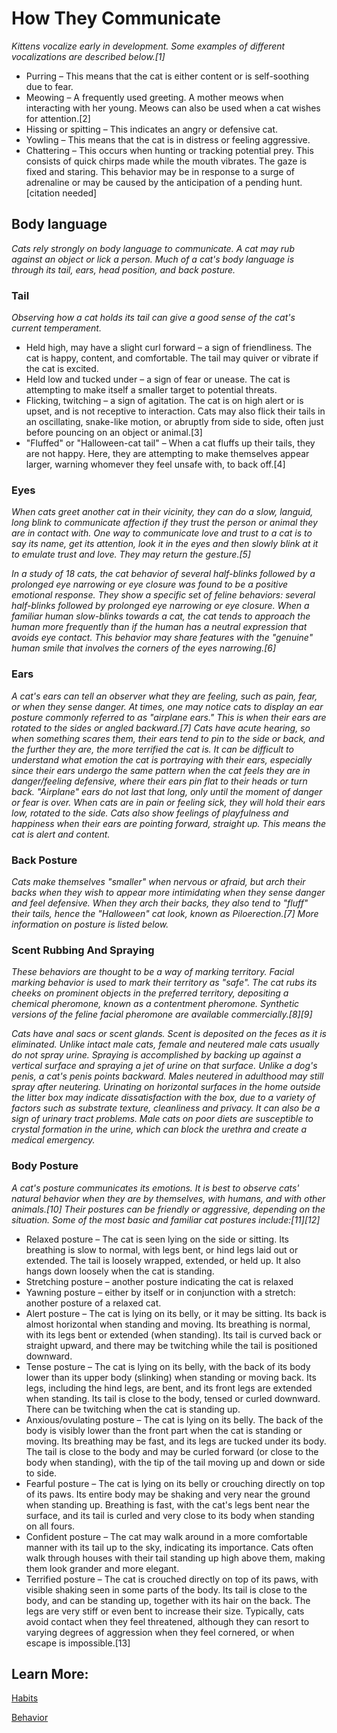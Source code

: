 # How They Communicate 

_Kittens vocalize early in development. Some examples of different vocalizations are described below.[1]_

* Purring – This means that the cat is either content or is self-soothing due to fear.
* Meowing – A frequently used greeting. A mother meows when interacting with her young. Meows can also be used when a cat wishes for attention.[2]
* Hissing or spitting – This indicates an angry or defensive cat.
* Yowling – This means that the cat is in distress or feeling aggressive.
* Chattering – This occurs when hunting or tracking potential prey. This consists of quick chirps made while the mouth vibrates. The gaze is fixed and staring. This behavior may be in response to a surge of adrenaline or may be caused by the anticipation of a pending hunt.[citation needed]

## Body language

_Cats rely strongly on body language to communicate. A cat may rub against an object or lick a person. Much of a cat's body language is through its tail, ears, head position, and back posture._

### Tail

_Observing how a cat holds its tail can give a good sense of the cat's current temperament._

* Held high, may have a slight curl forward – a sign of friendliness. The cat is happy, content, and comfortable. The tail may quiver or vibrate if the cat is excited.
* Held low and tucked under – a sign of fear or unease. The cat is attempting to make itself a smaller target to potential threats.
* Flicking, twitching – a sign of agitation. The cat is on high alert or is upset, and is not receptive to interaction. Cats may also flick their tails in an oscillating, snake-like motion, or abruptly from side to side, often just before pouncing on an object or animal.[3]
* "Fluffed" or "Halloween-cat tail" – When a cat fluffs up their tails, they are not happy. Here, they are attempting to make themselves appear larger, warning whomever they feel unsafe with, to back off.[4]

### Eyes 

_When cats greet another cat in their vicinity, they can do a slow, languid, long blink to communicate affection if they trust the person or animal they are in contact with. One way to communicate love and trust to a cat is to say its name, get its attention, look it in the eyes and then slowly blink at it to emulate trust and love. They may return the gesture.[5]_ 

_In a study of 18 cats, the cat behavior of several half-blinks followed by a prolonged eye narrowing or eye closure was found to be a positive emotional response. They show a specific set of feline behaviors: several half-blinks followed by prolonged eye narrowing or eye closure. When a familiar human slow-blinks towards a cat, the cat tends to approach the human more frequently than if the human has a neutral expression that avoids eye contact. This behavior may share features with the "genuine" human smile that involves the corners of the eyes narrowing.[6]_

### Ears 

_A cat's ears can tell an observer what they are feeling, such as pain, fear, or when they sense danger. At times, one may notice cats to display an ear posture commonly referred to as "airplane ears." This is when their ears are rotated to the sides or angled backward.[7] Cats have acute hearing, so when something scares them, their ears tend to pin to the side or back, and the further they are, the more terrified the cat is. It can be difficult to understand what emotion the cat is portraying with their ears, especially since their ears undergo the same pattern when the cat feels they are in danger/feeling defensive, where their ears pin flat to their heads or turn back. "Airplane" ears do not last that long, only until the moment of danger or fear is over. When cats are in pain or feeling sick, they will hold their ears low, rotated to the side. Cats also show feelings of playfulness and happiness when their ears are pointing forward, straight up. This means the cat is alert and content._

### Back Posture 

_Cats make themselves "smaller" when nervous or afraid, but arch their backs when they wish to appear more intimidating when they sense danger and feel defensive. When they arch their backs, they also tend to "fluff" their tails, hence the "Halloween" cat look, known as Piloerection.[7] More information on posture is listed below._

### Scent Rubbing And Spraying 

_These behaviors are thought to be a way of marking territory. Facial marking behavior is used to mark their territory as "safe". The cat rubs its cheeks on prominent objects in the preferred territory, depositing a chemical pheromone, known as a contentment pheromone. Synthetic versions of the feline facial pheromone are available commercially.[8][9]_ 

_Cats have anal sacs or scent glands. Scent is deposited on the feces as it is eliminated. Unlike intact male cats, female and neutered male cats usually do not spray urine. Spraying is accomplished by backing up against a vertical surface and spraying a jet of urine on that surface. Unlike a dog's penis, a cat's penis points backward. Males neutered in adulthood may still spray after neutering. Urinating on horizontal surfaces in the home outside the litter box may indicate dissatisfaction with the box, due to a variety of factors such as substrate texture, cleanliness and privacy. It can also be a sign of urinary tract problems. Male cats on poor diets are susceptible to crystal formation in the urine, which can block the urethra and create a medical emergency._ 

### Body Posture 

_A cat's posture communicates its emotions. It is best to observe cats' natural behavior when they are by themselves, with humans, and with other animals.[10] Their postures can be friendly or aggressive, depending on the situation. Some of the most basic and familiar cat postures include:[11][12]_

* Relaxed posture – The cat is seen lying on the side or sitting. Its breathing is slow to normal, with legs bent, or hind legs laid out or extended. The tail is loosely wrapped, extended, or held up. It also hangs down loosely when the cat is standing.
* Stretching posture – another posture indicating the cat is relaxed
* Yawning posture – either by itself or in conjunction with a stretch: another posture of a relaxed cat.
* Alert posture – The cat is lying on its belly, or it may be sitting. Its back is almost horizontal when standing and moving. Its breathing is normal, with its legs bent or extended (when standing). Its tail is curved back or straight upward, and there may be twitching while the tail is positioned downward.
* Tense posture – The cat is lying on its belly, with the back of its body lower than its upper body (slinking) when standing or moving back. Its legs, including the hind legs, are bent, and its front legs are extended when standing. Its tail is close to the body, tensed or curled downward. There can be twitching when the cat is standing up.
* Anxious/ovulating posture – The cat is lying on its belly. The back of the body is visibly lower than the front part when the cat is standing or moving. Its breathing may be fast, and its legs are tucked under its body. The tail is close to the body and may be curled forward (or close to the body when standing), with the tip of the tail moving up and down or side to side.
* Fearful posture – The cat is lying on its belly or crouching directly on top of its paws. Its entire body may be shaking and very near the ground when standing up. Breathing is fast, with the cat's legs bent near the surface, and its tail is curled and very close to its body when standing on all fours.
* Confident posture – The cat may walk around in a more comfortable manner with its tail up to the sky, indicating its importance. Cats often walk through houses with their tail standing up high above them, making them look grander and more elegant.
* Terrified posture – The cat is crouched directly on top of its paws, with visible shaking seen in some parts of the body. Its tail is close to the body, and can be standing up, together with its hair on the back. The legs are very stiff or even bent to increase their size. Typically, cats avoid contact when they feel threatened, although they can resort to varying degrees of aggression when they feel cornered, or when escape is impossible.[13]

## Learn More: 

[Habits](habits.md)

[Behavior](behavior.md)










